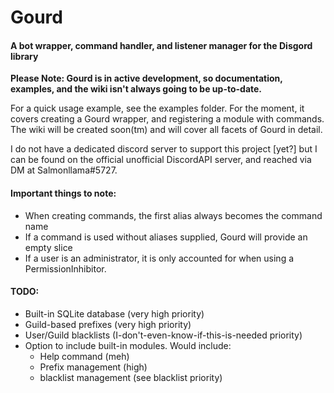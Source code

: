 # Gourd

#### A bot wrapper, command handler, and listener manager for the Disgord library

**Please Note: Gourd is in active development, so documentation, examples, and the wiki isn't always going to be up-to-date.**

For a quick usage example, see the examples folder. For the moment, it covers creating a Gourd wrapper, and 
registering a module with commands. The wiki will be created soon(tm) and will cover all facets of Gourd in detail.

I do not have a dedicated discord server to support this project [yet?] 
but I can be found on the official unofficial DiscordAPI server, 
and reached via DM at Salmonllama#5727.

#### Important things to note:

- When creating commands, the first alias always becomes the command name
- If a command is used without aliases supplied, Gourd will provide an empty slice
- If a user is an administrator, it is only accounted for when using a PermissionInhibitor.

#### TODO:

- Built-in SQLite database (very high priority)
- Guild-based prefixes (very high priority)
- User/Guild blacklists (I-don't-even-know-if-this-is-needed priority)
- Option to include built-in modules. Would include: 
    - Help command (meh)
    - Prefix management (high)
    - blacklist management (see blacklist priority)
